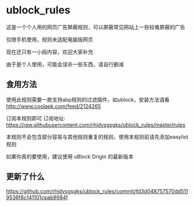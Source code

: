 # ublock_rules
这是一个个人用的网页广告屏蔽规则，可以屏蔽常见网站上一些较难屏蔽的广告

仅限手机使用，规则未适配电脑版网页

现在还只有一小段内容，欢迎大家补充

由于是个人使用，可能会误杀一些东西，请自行删减

## 食用方法
使用此规则需要一款支持abp规则的过滤插件，如ublock，安装方法请看 http://www.coolapk.com/feed/2124265

订阅本规则即可
订阅地址: https://raw.githubusercontent.com/rhjdvsgsgks/ublock_rules/master/rules

本规则不会包含部分容易与其他规则重复的规则，使用本规则前请先添加easylist规则

如果你真的要使用，建议使用 uBlock Origin 的最新版本

## 更新了什么

https://github.com/rhjdvsgsgks/ublock_rules/commit/fd3d048757570dd5119536f8c141101ceab9984f
